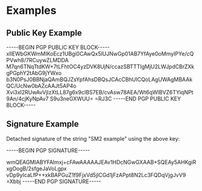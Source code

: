 # Examples

## Public Key Example

-----BEGIN PGP PUBLIC KEY BLOCK-----
xlIEWbGKWmMIKoEcz1UBgi0CAwQx5lUJNwGp01AB7YfAye0oMmyIPYe/cQPVwh8/7RCuywZLMDDA
M7qn6TNqTtdKW+7tLFhtOC4yzDVK8UjN/ccazSBTTTIgMjU2LWJpdCBrZXkgPGphY2tAbG9jYWxo
b3N0PsJ0BBNjaQAmBQJZsYpfAhsDBQsJCAcCBhUICQoLAgUWAgMBAAkQC/UcNw0bAZcAAJt5AP4o
Xvi3xl2RUwAvVjlzXtLL87g6x9cIBS7EB/cvAsw78AEA/Wt6qWlBVZ6TYiqNPt9An/4cjKyNpAv7
S9u3neGXWUU=
=RJ3C
-----END PGP PUBLIC KEY BLOCK-----

## Signature Example

Detached signature of the string "SM2 example" using the above key:

-----BEGIN PGP SIGNATURE-----

wmQEAGMIABYFAlmxj+cFAwAAAAAJEAv1HDcNGwGXAAB+SQEAy5AHKgiRxgOogB/2sfgeJaVoLgpx
vDp9yIcaLfP++xkBAPGuZ1f9FjxVd5jlCGd1jFzAPpt8N2Lc3FQDqVjgJvV9
=Xbbj
-----END PGP SIGNATURE-----

